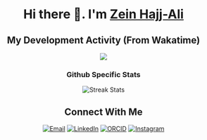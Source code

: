 <div>
    <h1 align="center">Hi there 👋. I'm <a href="https://zeinh.ca">Zein Hajj-Ali</a></h1>
</div> 
<p align="center"></p>  

<div>
    <h2 align="center">My Development Activity (From Wakatime)</h2>
    <div align="center">
        <img src="https://wakatime.com/share/@75629a78-30d5-445b-a392-6f90a5b81140/8966738f-387f-4d34-aa91-8bb834f372dc.png" />
<!--         <img src="https://wakatime.com/share/@75629a78-30d5-445b-a392-6f90a5b81140/461a48fb-d720-4d78-b549-817542a8e823.png" /> -->
    </div>
</div>

<div align="center">
    <h3>Github Specific Stats</h2>
    <img src="https://github-readme-streak-stats.herokuapp.com?user=zeinhajjali&theme=holi-theme" alt="Streak Stats"/>
</div>

<div align="center">
    <h2>Connect With Me</h2>
    <a href="mailto:zeinhajjali@outlook.com"><img src="https://img.shields.io/badge/Email-gray?style=for-the-badge&logo=microsoftoutlook&logoColor=0078D4&link=mailto:zeinhajjali@outlook.com" alt="Email" /></a>
    <a href="https://linkedin.com/in/zeinhajjali"><img src="https://img.shields.io/badge/LinkedIn-gray?style=for-the-badge&logo=LinkedIn&logoColor=0A66C2&link=https://linkedin.com/in/zeinhajjali" alt="LinkedIn" /></a>
    <a href="https://orcid.org/0000-0003-3919-1193"><img src="https://img.shields.io/badge/ORCID-gray?style=for-the-badge&logo=orcid&logoColor=A6CE39&link=https://orcid.org/0000-0003-3919-1193" alt="ORCID" /></a>
    <a href="https://instagram.com/zeinhajjali"><img src="https://img.shields.io/badge/Instagram-gray?style=for-the-badge&logo=instagram&logoColor=E4405F&link=https://instagram.com/zeinhajjali" alt="Instagram" /></a>
</div>

    
